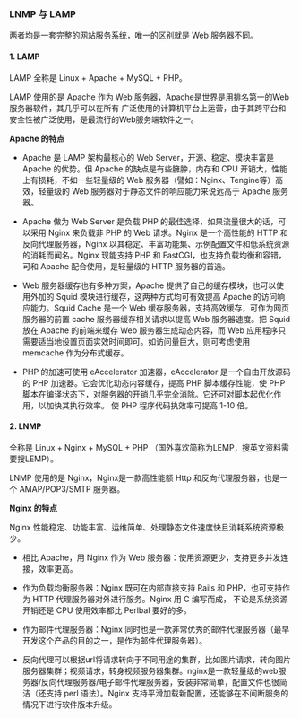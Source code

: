 ### LNMP 与 LAMP

两者均是一套完整的网站服务系统，唯一的区别就是 Web 服务器不同。

#### 1. LAMP

LAMP 全称是 Linux + Apache + MySQL + PHP。

LAMP 使用的是 Apache 作为 Web 服务器，Apache是世界是用排名第一的Web服务器软件，其几乎可以在所有
广泛使用的计算机平台上运营，由于其跨平台和安全性被广泛使用，是最流行的Web服务端软件之一。

**Apache 的特点**

- Apache 是 LAMP 架构最核心的 Web Server，开源、稳定、模块丰富是 Apache 的优势。但 Apache 的缺点是有些臃肿，内存和 CPU 开销大，性能上有损耗，不如一些轻量级的 Web 服务器（譬如：Nginx、Tengine等）高效，轻量级的 Web 服务器对于静态文件的响应能力来说远高于 Apache 服务器。

- Apache 做为 Web Server 是负载 PHP 的最佳选择，如果流量很大的话，可以采用 Nginx 来负载非 PHP 的 Web 请求。Nginx 是一个高性能的 HTTP 和反向代理服务器，Nginx 以其稳定、丰富功能集、示例配置文件和低系统资源的消耗而闻名。Nginx 现能支持 PHP 和 FastCGI，也支持负载均衡和容错，可和 Apache 配合使用，是轻量级的 HTTP 服务器的首选。

- Web 服务器缓存也有多种方案，Apache 提供了自己的缓存模块，也可以使用外加的 Squid 模块进行缓存，这两种方式均可有效提高 Apache 的访问响应能力。Squid Cache 是一个 Web 缓存服务器，支持高效缓存，可作为网页服务器的前置 cache 服务器缓存相关请求以提高 Web 服务器速度。把 Squid 放在 Apache 的前端来缓存 Web 服务器生成动态内容，而 Web 应用程序只需要适当地设置页面实效时间即可。如访问量巨大，则可考虑使用 memcache 作为分布式缓存。

- PHP 的加速可使用 eAccelerator 加速器，eAccelerator 是一个自由开放源码的 PHP 加速器。它会优化动态内容缓存，提高 PHP 脚本缓存性能，使 PHP 脚本在编译状态下，对服务器的开销几乎完全消除。它还可对脚本起优化作用，以加快其执行效率。 使 PHP 程序代码执效率可提高 1-10 倍。

#### 2. LNMP 

全称是 Linux + Nginx + MySQL + PHP （国外喜欢简称为LEMP，搜英文资料需要搜LEMP）。

LNMP 使用的是 Nginx，Nginx是一款高性能额 Http 和反向代理服务器，也是一个 AMAP/POP3/SMTP 服务器。

**Nginx 的特点**

Nginx 性能稳定、功能丰富、运维简单、处理静态文件速度快且消耗系统资源极少。

- 相比 Apache，用 Nginx 作为 Web 服务器：使用资源更少，支持更多并发连接，效率更高。

- 作为负载均衡服务器：Nginx 既可在内部直接支持 Rails 和 PHP，也可支持作为 HTTP 代理服务器对外进行服务。Nginx 用 C 编写而成， 不论是系统资源开销还是 CPU 使用效率都比 Perlbal 要好的多。

- 作为邮件代理服务器：Nginx 同时也是一款非常优秀的邮件代理服务器（最早开发这个产品的目的之一，是作为邮件代理服务器）。

- 反向代理可以根据url将请求转向于不同用途的集群，比如图片请求，转向图片服务器集群；视频请求，转身视频服务器集群。nginx是一款轻量级的web服务器/反向代理服务器/电子邮件代理服务器，安装非常简单，配置文件也很简洁（还支持 perl 语法）。Nginx 支持平滑加载新配置，还能够在不间断服务的情况下进行软件版本升级。

